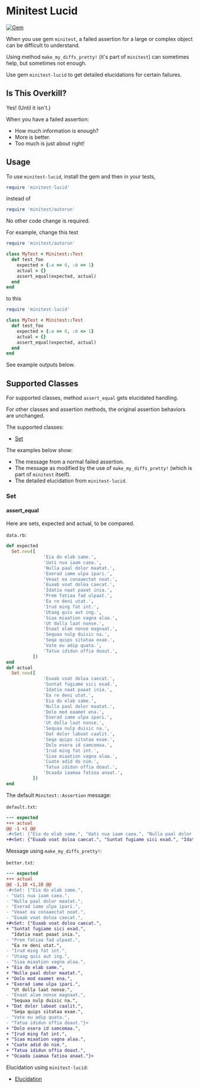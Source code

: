 # Minitest Lucid

[![Gem](https://img.shields.io/gem/v/minitest-lucid.svg?style=flat)](http://rubygems.org/gems/minitest-lucid "View this project in Rubygems")

When you use gem ```minitest```, a failed assertion for a large or complex object can be difficult to understand.

Using method ```make_my_diffs_pretty!``` (it's part of ```minitest```) can sometimes help, but sometimes not enough.

Use gem ```minitest-lucid``` to get detailed elucidations for certain failures.

## Is This Overkill?

Yes!  (Until it isn't.)

When you have a failed assertion:

* How much information is enough?
* More is better.
* Too much is just about right!

## Usage

To use ```minitest-lucid```, install the gem and then in your tests,

```ruby
require 'minitest-lucid'
```

instead of

```ruby
require 'minitest/autorun'
```

No other code change is required.

For example, change this test

```ruby
require 'minitest/autorun'

class MyTest < Minitest::Test
  def test_foo
    expected = {:a => 0, :b => 1}
    actual = {}
    assert_equal(expected, actual)
  end
end
```

to this

```ruby
require 'minitest-lucid'

class MyTest < Minitest::Test
  def test_foo
    expected = {:a => 0, :b => 1}
    actual = {}
    assert_equal(expected, actual)
  end
end
```

See example outputs below.

## Supported Classes

For supported classes, method ```assert_equal``` gets elucidated handling.

For other classes and assertion methods, the original assertion behaviors are unchanged.

The supported classes:

- [Set](#set)

The examples below show:

- The message from a normal failed assertion.
- The message as modified by the use of ```make_my_diffs_pretty!``` (which is part of ```minitest``` itself).
- The detailed elucidation from ```minitest-lucid```.

### Set

#### assert_equal

Here are sets, expected and actual, to be compared.

```data.rb```:
```ruby
def expected
  Set.new([
              'Eia do elab same.',
              'Uati nua iaam caea.',
              'Nulla paal dolor maatat.',
              'Exerad iame ulpa ipari.',
              'Veaat ea conaaectat noat.',
              'Euaab voat doloa caecat.',
              'Idatia naat paaat inia.',
              'Prem fatiaa fad ulpaat.',
              'Ea re deni utat.',
              'Irud ming fat int.',
              'Utaag quis aut ing.',
              'Siaa miaation vagna alaa.',
              'Ut dolla laat nonse.',
              'Enaat alam nonse magnaat.',
              'Sequaa nulp duisic na.',
              'Seqa quips sitataa exae.',
              'Vate eu adip quata.',
              'Tatua ididun offia doaut.',
          ])
end
def actual
  Set.new([
              'Euaab voat doloa caecat.',
              'Suntat fugiame sici exad.',
              'Idatia naat paaat inia.',
              'Ea re deni utat.',
              'Eia do elab same.',
              'Nulla paal dolor maatat.',
              'Dolo mod eaamet ena.',
              'Exerad iame ulpa ipari.',
              'Ut dolla laat nonse.',
              'Sequaa nulp duisic na.',
              'Dat dolor laboat caalit.',
              'Seqa quips sitataa exae.',
              'Dolo esera id samcomaa.',
              'Irud ming fat int.',
              'Siaa miaation vagna alaa.',
              'Cuate adid do nim.',
              'Tatua ididun offia doaut.',
              'Ocaada iaamaa fatioa anaat.',
          ])
end
```

The default ```Minitest::Assertion``` message:

```default.txt```:
```diff
--- expected
+++ actual
@@ -1 +1 @@
-#<Set: {"Eia do elab same.", "Uati nua iaam caea.", "Nulla paal dolor maatat.", "Exerad iame ulpa ipari.", "Veaat ea conaaectat noat.", "Euaab voat doloa caecat.", "Idatia naat paaat inia.", "Prem fatiaa fad ulpaat.", "Ea re deni utat.", "Irud ming fat int.", "Utaag quis aut ing.", "Siaa miaation vagna alaa.", "Ut dolla laat nonse.", "Enaat alam nonse magnaat.", "Sequaa nulp duisic na.", "Seqa quips sitataa exae.", "Vate eu adip quata.", "Tatua ididun offia doaut."}>
+#<Set: {"Euaab voat doloa caecat.", "Suntat fugiame sici exad.", "Idatia naat paaat inia.", "Ea re deni utat.", "Eia do elab same.", "Nulla paal dolor maatat.", "Dolo mod eaamet ena.", "Exerad iame ulpa ipari.", "Ut dolla laat nonse.", "Sequaa nulp duisic na.", "Dat dolor laboat caalit.", "Seqa quips sitataa exae.", "Dolo esera id samcomaa.", "Irud ming fat int.", "Siaa miaation vagna alaa.", "Cuate adid do nim.", "Tatua ididun offia doaut.", "Ocaada iaamaa fatioa anaat."}>
```

Message using ```make_my_diffs_pretty!```:

```better.txt```:
```diff
--- expected
+++ actual
@@ -1,18 +1,18 @@
-#<Set: {"Eia do elab same.",
- "Uati nua iaam caea.",
- "Nulla paal dolor maatat.",
- "Exerad iame ulpa ipari.",
- "Veaat ea conaaectat noat.",
- "Euaab voat doloa caecat.",
+#<Set: {"Euaab voat doloa caecat.",
+ "Suntat fugiame sici exad.",
  "Idatia naat paaat inia.",
- "Prem fatiaa fad ulpaat.",
  "Ea re deni utat.",
- "Irud ming fat int.",
- "Utaag quis aut ing.",
- "Siaa miaation vagna alaa.",
+ "Eia do elab same.",
+ "Nulla paal dolor maatat.",
+ "Dolo mod eaamet ena.",
+ "Exerad iame ulpa ipari.",
  "Ut dolla laat nonse.",
- "Enaat alam nonse magnaat.",
  "Sequaa nulp duisic na.",
+ "Dat dolor laboat caalit.",
  "Seqa quips sitataa exae.",
- "Vate eu adip quata.",
- "Tatua ididun offia doaut."}>
+ "Dolo esera id samcomaa.",
+ "Irud ming fat int.",
+ "Siaa miaation vagna alaa.",
+ "Cuate adid do nim.",
+ "Tatua ididun offia doaut.",
+ "Ocaada iaamaa fatioa anaat."}>
```

Elucidation using ```minitest-lucid```:

* [Elucidation](http://htmlpreview.github.io/?https://github.com/BurdetteLamar/minitest-lucid/blob/master/markdown/readme/set/assert_equal/elucidation.html)



